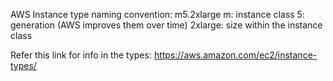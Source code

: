 AWS Instance type naming convention:
m5.2xlarge
m: instance class
5: generation (AWS improves them over time)
2xlarge: size within the instance class

Refer this link for info in the types:
https://aws.amazon.com/ec2/instance-types/
